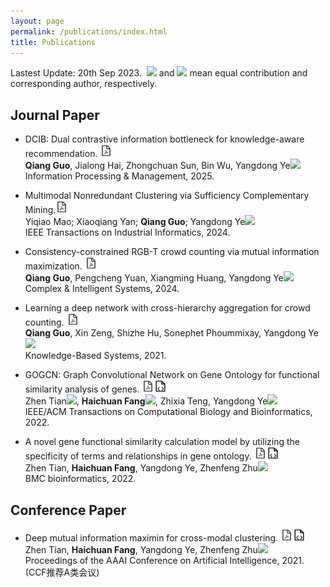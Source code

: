 ```yaml
---
layout: page
permalink: /publications/index.html
title: Publications
---
```


Lastest Update: 20th Sep 2023.&nbsp;  ![](http://latex.codecogs.com/svg.latex?\dagger) and ![](http://latex.codecogs.com/svg.latex?\ast) mean equal contribution and corresponding author, respectively.
<!-- [中文版本 (Chinese Version)](https://caihanlin.com/file/publications-zh/) -->


<!-- ![](http://latex.codecogs.com/svg.latex?^{\bullet}) -->
## Journal Paper
- DCIB: Dual contrastive information bottleneck for knowledge-aware recommendation. <a href="https://www.sciencedirect.com/science/article/abs/pii/S030645732400339X"><img src="/images/pdf.png" width="20" height="20"></a><br>**Qiang Guo**, Jialong Hai, Zhongchuan Sun, Bin Wu, Yangdong Ye![](http://latex.codecogs.com/svg.latex?\ast)<br>Information Processing & Management, 2025.
  
- Multimodal Nonredundant Clustering via Sufficiency Complementary Mining.<a href="https://ieeexplore.ieee.org/abstract/document/10770014"><img src="/images/pdf.png" width="20" height="20"></a><br>Yiqiao Mao; Xiaoqiang Yan; **Qiang Guo**; Yangdong Ye![](http://latex.codecogs.com/svg.latex?\ast)<br>IEEE Transactions on Industrial Informatics, 2024.
  
-  Consistency-constrained RGB-T crowd counting via mutual information maximization. <a href="https://link.springer.com/article/10.1007/s40747-024-01427-x"><img src="/images/pdf.png" width="20" height="20"></a><br>**Qiang Guo**, Pengcheng Yuan, Xiangming Huang, Yangdong Ye![](http://latex.codecogs.com/svg.latex?\ast)<br>Complex & Intelligent Systems, 2024.

-  Learning a deep network with cross-hierarchy aggregation for crowd counting. <a href="https://www.sciencedirect.com/science/article/abs/pii/S0950705120308200"><img src="/images/pdf.png" width="20" height="20"></a><br>**Qiang Guo**, Xin Zeng, Shizhe Hu, Sonephet Phoummixay, Yangdong Ye![](http://latex.codecogs.com/svg.latex?\ast)<br>Knowledge-Based Systems, 2021.

- GOGCN: Graph Convolutional Network on Gene Ontology for functional similarity analysis of genes. <a href="https://hcfun.github.io//file/3.2022.6GOGCN-TCBB.pdf"><img src="/images/pdf.png" width="20" height="20"></a><a href="https://github.com/hcfun/GOGCN"><img src="/images/code.png" width="20" height="20"></a><br>Zhen Tian![](http://latex.codecogs.com/svg.latex?\dagger), **Haichuan Fang**![](http://latex.codecogs.com/svg.latex?\dagger), Zhixia Teng, Yangdong Ye![](http://latex.codecogs.com/svg.latex?\ast)<br>IEEE/ACM Transactions on Computational Biology and Bioinformatics, 2022.

- A novel gene functional similarity calculation model by utilizing the specificity of terms and relationships in gene ontology. <a href="https://hcfun.github.io//file/2.2022.1STE-BMCBIO.pdf"><img src="/images/pdf.png" width="20" height="20"></a><a href="https://github.com/hcfun/SWE"><img src="/images/code.png" width="20" height="20"></a><br>Zhen Tian, **Haichuan Fang**, Yangdong Ye, Zhenfeng Zhu![](http://latex.codecogs.com/svg.latex?\ast)<br>BMC bioinformatics, 2022.

## Conference Paper
- Deep mutual information maximin for cross-modal clustering. <a href="https://ojs.aaai.org/index.php/AAAI/article/view/17076"><img src="/images/pdf.png" width="20" height="20"></a><a href="https://github.com/yiqiaomao/DMIM"><img src="/images/code.png" width="20" height="20"></a><br>Zhen Tian, **Haichuan Fang**, Yangdong Ye, Zhenfeng Zhu![](http://latex.codecogs.com/svg.latex?\ast)<br>Proceedings of the AAAI Conference on Artificial Intelligence, 2021. (CCF推荐A类会议) 

